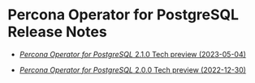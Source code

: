 # Percona Operator for PostgreSQL Release Notes

* [*Percona Operator for PostgreSQL* 2.1.0 Tech preview (2023-05-04)](Kubernetes-Operator-for-PostgreSQL-RN2.1.0.md)

* [*Percona Operator for PostgreSQL* 2.0.0 Tech preview (2022-12-30)](Kubernetes-Operator-for-PostgreSQL-RN2.0.0.md)
